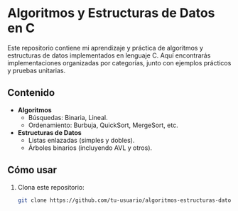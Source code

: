 # Algoritmos y Estructuras de Datos en C

Este repositorio contiene mi aprendizaje y práctica de algoritmos y estructuras de datos implementados en lenguaje C. Aquí encontrarás implementaciones organizadas por categorías, junto con ejemplos prácticos y pruebas unitarias.

## Contenido
- **Algoritmos**
  - Búsquedas: Binaria, Lineal.
  - Ordenamiento: Burbuja, QuickSort, MergeSort, etc.
- **Estructuras de Datos**
  - Listas enlazadas (simples y dobles).
  - Árboles binarios (incluyendo AVL y otros).

## Cómo usar
1. Clona este repositorio:
   ```bash
   git clone https://github.com/tu-usuario/algoritmos-estructuras-datos-c.git
